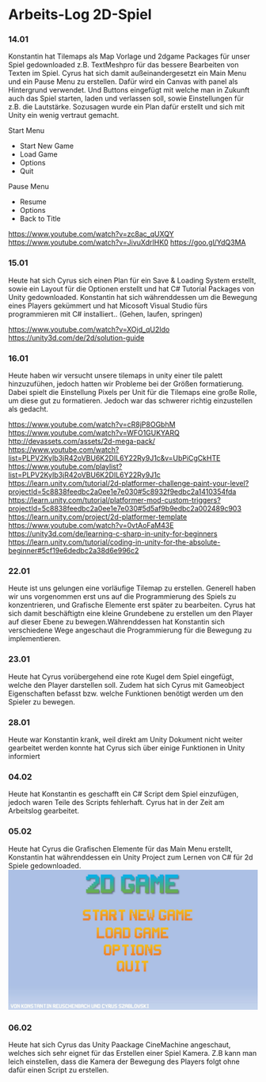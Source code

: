 # Arbeits-Log 2D-Spiel

### 14.01
Konstantin hat Tilemaps als Map Vorlage und 2dgame Packages für unser Spiel gedownloaded z.B. TextMeshpro für das bessere Bearbeiten von Texten im Spiel.
Cyrus hat sich damit außeinandergesetzt ein Main Menu und ein Pause Menu zu erstellen. Dafür wird ein Canvas with panel als Hintergrund verwendet. Und Buttons eingefügt mit welche man in Zukunft auch das Spiel starten, laden und verlassen soll, sowie Einstellungen für z.B. die Lautstärke. Sozusagen wurde ein Plan dafür erstellt und sich mit Unity ein wenig vertraut gemacht.

Start Menu
- Start New Game
- Load Game
- Options
- Quit

Pause Menu
- Resume
- Options
- Back to Title


https://www.youtube.com/watch?v=zc8ac_qUXQY 
https://www.youtube.com/watch?v=JivuXdrIHK0
https://goo.gl/YdQ3MA

### 15.01
Heute hat sich Cyrus sich einen Plan für ein Save & Loading System erstellt, sowie ein Layout für die Optionen erstellt und hat C# Tutorial Packages von Unity gedownloaded.
Konstantin hat sich währenddessen um die Bewegung eines Players gekümmert und hat Micosoft Visual Studio fürs programmieren mit C# installiert.. (Gehen, laufen, springen)

https://www.youtube.com/watch?v=XOjd_qU2Ido
https://unity3d.com/de/2d/solution-guide

### 16.01
Heute haben wir versucht unsere tilemaps in unity einer tile palett hinzuzufühen, jedoch hatten wir Probleme bei der Größen formatierung.
Dabei spielt die Einstellung Pixels per Unit für die Tilemaps eine große Rolle, um diese gut zu formatieren.
Jedoch war das schwerer richtig einzustellen als gedacht.

https://www.youtube.com/watch?v=cR8jP8OGbhM
https://www.youtube.com/watch?v=WFO1GUKYARQ
http://devassets.com/assets/2d-mega-pack/
https://www.youtube.com/watch?list=PLPV2KyIb3jR42oVBU6K2DIL6Y22Ry9J1c&v=UbPiCgCkHTE
https://www.youtube.com/playlist?list=PLPV2KyIb3jR42oVBU6K2DIL6Y22Ry9J1c
https://learn.unity.com/tutorial/2d-platformer-challenge-paint-your-level?projectId=5c8838feedbc2a0ee1e7e030#5c8932f9edbc2a1410354fda
https://learn.unity.com/tutorial/platformer-mod-custom-triggers?projectId=5c8838feedbc2a0ee1e7e030#5d5af9b9edbc2a002489c903
https://learn.unity.com/project/2d-platformer-template
https://www.youtube.com/watch?v=0vtAoFaM43E
https://unity3d.com/de/learning-c-sharp-in-unity-for-beginners
https://learn.unity.com/tutorial/coding-in-unity-for-the-absolute-beginner#5cf19e6dedbc2a38d6e996c2


### 22.01
Heute ist uns gelungen eine vorläufige Tilemap zu erstellen. Generell haben wir uns vorgenommen erst uns auf die Programmierung des Spiels zu konzentrieren, und Grafische Elemente erst später zu bearbeiten. Cyrus hat sich damit beschäftigtn eine kleine Grundebene zu erstellen um den Player auf dieser Ebene zu bewegen.Währenddessen hat Konstantin sich verschiedene Wege angeschaut die Programmierung für die Bewegung zu implementieren.

### 23.01 
Heute hat Cyrus vorübergehend eine rote Kugel dem Spiel eingefügt, welche den Player darstellen soll. Zudem hat sich Cyrus mit Gameobject Eigenschaften befasst bzw. welche Funktionen benötigt werden um den Spieler zu bewegen.

### 28.01
Heute war Konstantin krank, weil direkt am Unity Dokument nicht weiter gearbeitet werden konnte hat Cyrus sich über einige Funktionen in Unity informiert

### 04.02
Heute hat Konstantin es geschafft ein C# Script dem Spiel   einzufügen, jedoch waren Teile des Scripts fehlerhaft. Cyrus hat in der Zeit am Arbeitslog gearbeitet.

### 05.02
Heute hat Cyrus die Grafischen Elemente für das Main Menu erstellt, Konstantin hat währenddessen ein Unity Project zum Lernen von C# für 2d Spiele gedownloaded.
![Main Menu](/images/MainMenu1.0.JPG)

### 06.02 
Heute hat sich Cyrus das Unity Paackage CineMachine angeschaut, welches sich sehr eignet für das Erstellen einer Spiel Kamera. Z.B kann man leich einstellen, dass die Kamera der Bewegung des Players folgt ohne dafür einen Script zu erstellen.



